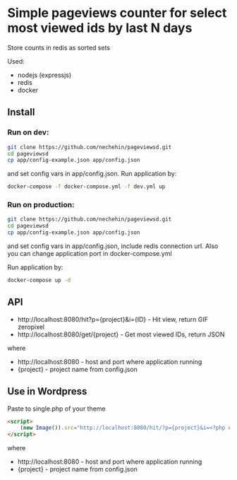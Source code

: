 # Simple pageviews counter for select most viewed ids by last N days

Store counts in redis as sorted sets

Used:
- nodejs (expressjs)
- redis
- docker

## Install

### Run on dev:

```sh
git clone https://github.com/nechehin/pageviewsd.git
cd pageviewsd
cp app/config-example.json app/config.json
```
and set config vars in app/config.json. Run application by:

```sh
docker-compose -f docker-compose.yml -f dev.yml up
```

### Run on production:

```sh
git clone https://github.com/nechehin/pageviewsd.git
cd pageviewsd
cp app/config-example.json app/config.json
```
and set config vars in app/config.json, include redis connection url. 
Also you can change application port in docker-compose.yml

Run application by:

```sh
docker-compose up -d
```

## API 

- http://localhost:8080/hit?p={project}&i={ID} - Hit view, return GIF zeropixel
- http://localhost:8080/get/{project} - Get most viewed IDs, return JSON

where 
- http://localhost:8080 - host and port where application running
- {project} - project name from config.json


## Use in Wordpress

Paste to single.php of your theme

```html
<script>
    (new Image()).src="http://localhost:8080/hit/?p={project}&i=<?php echo (int)$post->ID ?>&r" + Math.random();
</script>
```

where 
- http://localhost:8080 - host and port where application running
- {project} - project name from config.json
